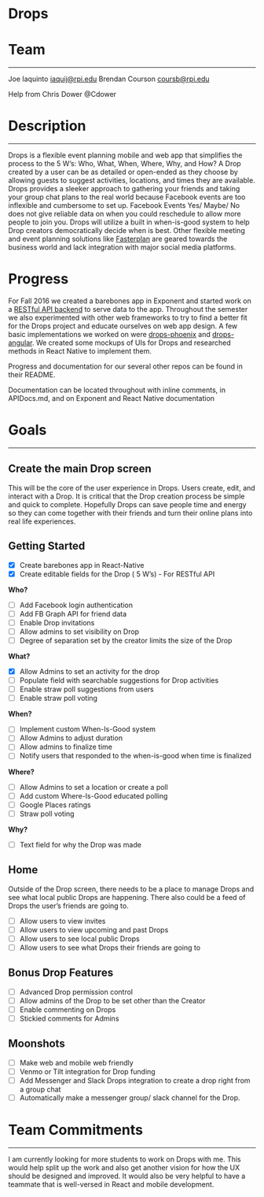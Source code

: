 # Drops

# Team
----------
  Joe Iaquinto iaquij@rpi.edu
  Brendan Courson coursb@rpi.edu
  
  Help from Chris Dower @Cdower

# Description
----------

Drops is a flexible event planning mobile and web app that simplifies the process to the 5 W’s: Who, What, When, Where, Why, and How? A Drop created by a user can be as detailed or open-ended as they choose by allowing guests to suggest activities, locations, and times they are available. 
Drops provides a sleeker approach to gathering your friends and taking your group chat plans to the real world because Facebook events are too inflexible and cumbersome to set up. Facebook Events Yes/ Maybe/ No does not give reliable data on when you could reschedule to allow more people to join you. Drops will utilize a built in when-is-good system to help Drop creators democratically decide when is best. Other flexible meeting and event planning solutions like [Fasterplan](http://www.fasterplan.com/) are geared towards the business world and lack integration with major social media platforms.

# Progress

For Fall 2016 we created a barebones app in Exponent and started work on a [RESTful API backend](https://github.com/JoeIaquinto/drops-backend) to serve data to the app. Throughout the semester we also experimented with other web frameworks to try to find a better fit for the Drops project and educate ourselves on web app design. A few basic implementations we worked on were [drops-phoenix](https://github.com/JoeIaquinto/drops-phoenix) and [drops-angular](https://github.com/JoeIaquinto/drops-angular). We created some mockups of UIs for Drops and researched methods in React Native to implement them.

Progress and documentation for our several other repos can be found in their README.

Documentation can be located throughout with inline comments, in APIDocs.md, and on Exponent and React Native documentation

# Goals
----------
## Create the main Drop screen
 
This will be the core of the user experience in Drops. Users create, edit, and interact with a Drop. It is critical that the Drop creation process be simple and quick to complete. Hopefully Drops can save people time and energy so they can come together with their friends and turn their online plans into real life experiences. 

## Getting Started

- [x] Create barebones app in React-Native
- [x] Create editable fields for the Drop ( 5 W’s) - For RESTful API

**Who?**

- [ ] Add Facebook login authentication
- [ ] Add FB Graph API for friend data
- [ ] Enable Drop invitations
- [ ] Allow admins to set visibility on Drop
- [ ] Degree of separation set by the creator limits the size of the Drop

**What?**

- [x] Allow Admins to set an activity for the drop
- [ ] Populate field with searchable suggestions for Drop activities
- [ ] Enable straw poll suggestions from users
- [ ] Enable straw poll voting

**When?**

- [ ] Implement custom When-Is-Good system
- [ ] Allow Admins to adjust duration
- [ ] Allow admins to finalize time
- [ ] Notify users that responded to the when-is-good when time is finalized

**Where?**

- [ ] Allow Admins to set a location or create a poll
- [ ] Add custom Where-Is-Good educated polling
 - [ ] Google Places ratings
 - [ ] Straw poll voting

**Why?**

- [ ] Text field for why the Drop was made

## Home

Outside of the Drop screen, there needs to be a place to manage Drops and see what local public Drops are happening.  There also could be a feed of Drops the user’s friends are going to.

- [ ] Allow users to view invites
- [ ] Allow users to view upcoming and past Drops
- [ ] Allow users to see local public Drops
- [ ] Allow users to see what Drops their friends are going to

## Bonus Drop Features

- [ ] Advanced Drop permission control
 - [ ] Allow admins of the Drop to be set other than the Creator
- [ ] Enable commenting on Drops
 - [ ] Stickied comments for Admins

## Moonshots

- [ ] Make web and mobile web friendly
- [ ] Venmo or Tilt integration for Drop funding
- [ ] Add Messenger and Slack Drops integration to create a drop right from a group chat
- [ ] Automatically make a messenger group/ slack channel for the Drop.
  
# Team Commitments
----------

I am currently looking for more students to work on Drops with me. This would help split up the work and also get another vision for how the UX should be designed and improved. It would also be very helpful to have a teammate that is well-versed in React and mobile development.

